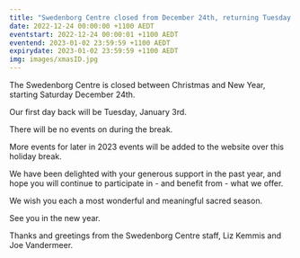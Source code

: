 ```yaml
---
title: "Swedenborg Centre closed from December 24th, returning Tuesday January 3rd"
date: 2022-12-24 00:00:00 +1100 AEDT
eventstart: 2022-12-24 00:00:01 +1100 AEDT
eventend: 2023-01-02 23:59:59 +1100 AEDT
expirydate: 2023-01-02 23:59:59 +1100 AEDT
img: images/xmasID.jpg
---
```


The Swedenborg Centre is closed between Christmas and New Year, starting Saturday December 24th. 

Our first day back will be Tuesday, January 3rd.

There will be no events on during the break.

More events for later in 2023 events will be added to the website over this holiday break.

We have been delighted with your generous support in the past year, and hope you will continue to participate in - and benefit from - what we offer.

We wish you each a most wonderful and meaningful sacred season.

See you in the new year.

Thanks and greetings from the Swedenborg Centre staff, Liz Kemmis and Joe Vandermeer.